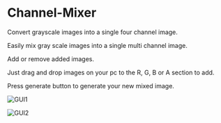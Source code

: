 # Channel-Mixer
Convert grayscale images into a single four channel image.

Easily mix gray scale images into a single multi channel image.

Add or remove added images.

Just drag and drop images on your pc to the R, G, B or A section to add.

Press generate button to generate your new mixed image.

![GUI1](https://github.com/Batuhan-KOC/Channel-Mixer/assets/68435940/77ec3342-7c1e-448b-8fac-3d7b2ff64158)

![GUI2](https://github.com/Batuhan-KOC/Channel-Mixer/assets/68435940/6741ebec-9d8f-4b28-8f02-cb7a00e23351)

